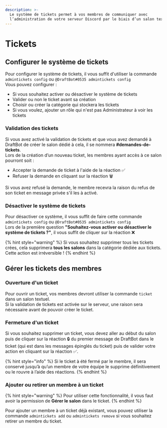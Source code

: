 ```yaml
---
description: >-
  Le système de tickets permet à vos membres de communiquer avec
  l’administration de votre serveur Discord par le biais d’un salon textuel.
---
```


# Tickets

## Configurer le système de tickets

Pour configurer le système de tickets, il vous suffit d'utiliser la commande `admintickets config` ou `@DraftBot#0535 admintickets config`  
Vous pouvez configurer : 

* Si vous souhaitez activer ou désactiver le système de tickets
* Valider ou non le ticket avant sa création
* Choisir ou créer la catégorie qui stockera les tickets
* Si vous voulez, ajouter un rôle qui n'est pas Administrateur à voir les tickets

### Validation des tickets

Si vous avez activé la validation de tickets et que vous avez demandé à DraftBot de créer le salon dédié à cela, il se nommera **\#demandes-de-tickets**.  
Lors de la création d’un nouveau ticket, les membres ayant accès à ce salon pourront soit :

* Accepter la demande de ticket à l'aide de la réaction ✅
* Refuser la demande en cliquant sur la réaction 🗑️

Si vous avez refusé la demande, le membre recevra la raison du refus de son ticket en message privée s'il les à activé.

### Désactiver le système de tickets

Pour désactiver ce système, il vous suffit de faire cette commande `admintickets config` ou `@DraftBot#0535 admintickets config`  
Lors de la première question **"Souhaitez-vous activer ou désactiver le système de tickets ?"**, il vous suffit de cliquer sur la réaction ❌

{% hint style="warning" %}
Si vous souhaitez supprimer tous les tickets crées, cela supprimera **tous les salons** dans la catégorie dédiée aux tickets. Cette action est irréversible !
{% endhint %}

## Gérer les tickets des membres

### Ouverture d'un ticket

Pour ouvrir un ticket, vos membres devront utiliser la commande `ticket` dans un salon textuel.  
Si la validation de tickets est activée sur le serveur, une raison sera nécessaire avant de pouvoir créer le ticket.

### Fermeture d'un ticket

Si vous souhaitez supprimer un ticket, vous devez aller au début du salon puis de cliquer sur la réaction 🔒 du premier message de DraftBot dans le ticket \(qui est dans les messages épinglés du ticket\) puis de valider votre action en cliquant sur la réaction ✅.

{% hint style="info" %}
Si le ticket à été fermé par le membre, il sera conservé jusqu’à qu’un membre de votre équipe le supprime définitivement ou le rouvre à l’aide des réactions.
{% endhint %}

### Ajouter ou retirer un membre à un ticket

{% hint style="warning" %}
Pour utiliser cette fonctionnalité, il vous faut avoir la permission de **Gérer le salon** dans le ticket.
{% endhint %}

Pour ajouter un membre à un ticket déjà existant, vous pouvez utiliser la commande `admintickets add` ou `admintickets remove` si vous souhaitez retirer un membre du ticket.

